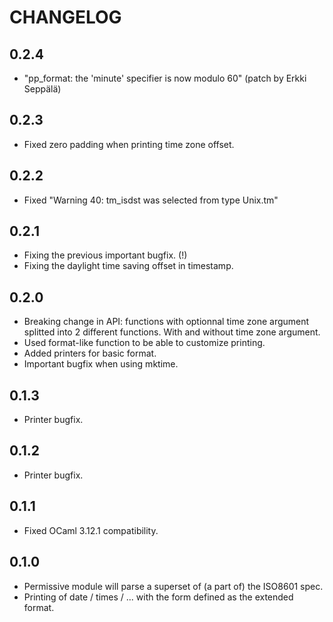 # CHANGELOG

## 0.2.4

- "pp_format: the 'minute' specifier is now modulo 60"
  (patch by Erkki Seppälä)

## 0.2.3

- Fixed zero padding when printing time zone offset.

## 0.2.2

- Fixed "Warning 40: tm_isdst was selected from type Unix.tm"

## 0.2.1

- Fixing the previous important bugfix. (!)
- Fixing the daylight time saving offset in timestamp.

## 0.2.0

- Breaking change in API: functions with optionnal time zone
  argument splitted into 2 different functions. With and without
  time zone argument.
- Used format-like function to be able to customize printing.
- Added printers for basic format.
- Important bugfix when using mktime.

## 0.1.3

- Printer bugfix.

## 0.1.2

- Printer bugfix.

## 0.1.1

- Fixed OCaml 3.12.1 compatibility.

## 0.1.0

- Permissive module will parse a superset of (a part of)
  the ISO8601 spec.
- Printing of date / times / ... with the form defined as
  the extended format.
